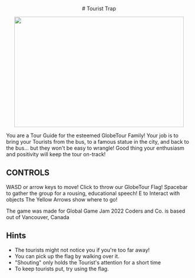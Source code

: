 <p align="center">
  # Tourist Trap
</p>

<p align="center">
  <img width="460" height="300" src="https://github.com/sixthgear/tourist-trap/blob/ef9cf5fc574c5cd35d82affe8b5b20a029bfed00/assets/sprites/Store%20Page%20Logo.png">
</p>

You are a Tour Guide for the esteemed GlobeTour Family! Your job is to bring your Tourists from the bus, to a famous statue in the city, and back to the bus... but they won't be easy to wrangle! Good thing your enthusiasm and positivity will keep the tour on-track! 

## CONTROLS

WASD or arrow keys to move! Click to throw our GlobeTour Flag! Spacebar to gather the group for a rousing, educational speech! E to Interact with objects The Yellow Arrows show where to go! 

The game was made for Global Game Jam 2022 Coders and Co. is based out of Vancouver, Canada 

## Hints

- The tourists might not notice you if you're too far away! 
- You can pick up the flag by walking over it. 
- "Shouting" only holds the Tourist's attention for a short time 
- To keep tourists put, try using the flag.

